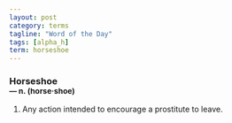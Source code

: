 ```yaml
---
layout: post
category: terms
tagline: "Word of the Day"
tags: [alpha_h]
term: horseshoe
---
```


<h3>Horseshoe<br/> <small>&mdash; n. (horse<span>&middot;</span>shoe)</small></h3>
<p><ol><li>Any action intended to encourage a prostitute to leave.</li>
</ol></p>
